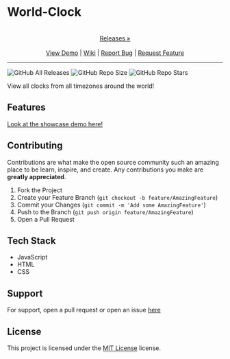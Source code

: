 
# World-Clock

<p align="center">
  <p align="center">
    <br />
    <a href="https://github.com/ScorchChamp/World-Clock/releases/">Releases &#187;</a>
    <br />
    <br />
    <a href="https://github.com/ScorchChamp/World-Clock">View Demo</a> |
    <a href="https://github.com/ScorchChamp/World-Clock/wiki">Wiki</a> |
    <a href="https://github.com/ScorchChamp/World-Clock/issues">Report Bug</a> |
    <a href="https://github.com/ScorchChamp/World-Clock/issues">Request Feature</a>
  </p>
</p>


-------------
![GitHub All Releases](https://img.shields.io/github/downloads/ScorchChamp/World-Clock/total?style=for-the-badge)
![GitHub Repo Size](https://img.shields.io/github/repo-size/ScorchChamp/World-Clock?style=for-the-badge)
![GitHub Repo Stars](https://img.shields.io/github/stars/ScorchChamp/World-Clock?style=for-the-badge)



View all clocks from all timezones around the world!

## Features

[Look at the showcase demo here!](https://ScorchChamp.github.io/World-Clock)

## Contributing

Contributions are what make the open source community such an amazing place to be learn, inspire, and create. Any contributions you make are **greatly appreciated**.

1. Fork the Project
2. Create your Feature Branch (`git checkout -b feature/AmazingFeature`)
3. Commit your Changes (`git commit -m 'Add some AmazingFeature'`)
4. Push to the Branch (`git push origin feature/AmazingFeature`)
5. Open a Pull Request


## Tech Stack

 - JavaScript
 - HTML
 - CSS

## Support

For support, open a pull request or open an issue [here](https://github.com/ScorchChamp/World-Clock/issues/new)

## License

This project is licensed under the <a href="https://api.github.com/licenses/mit}">MIT License</a> license.
        
